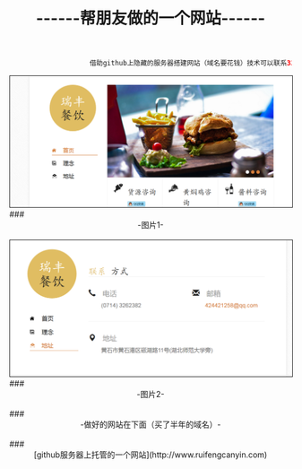 <!--
# <div class="text" align=center background=#005430>------新闻项目------</div><br>
```java
                    这个项目来源于XXX，现在分享出来，有些bug，技术可以联系320175912@qq.com
```

<div align=center>
<image border=0 alt="图一" src="https://github.com/jsonhui/images/blob/master/n1.png"></image>
<image border=0 alt="图一" src="https://github.com/jsonhui/images/blob/master/n1.png"></image>
<image border=0 alt="图一" src="https://github.com/jsonhui/images/blob/master/n1.png"></image>
<image border=0 alt="图一" src="https://github.com/jsonhui/images/blob/master/n1.png"></image>
<image border=0 alt="图一" src="https://github.com/jsonhui/images/blob/master/n1.png"></image>
</div>
<div align=center>
<image border-style:solid; border-width:1px; border-color:#000 alt="图1" src="https://github.com/jsonhui/images/blob/master/n1.png"/>
</div>
###<div class="text" align=center>-图片1-</div><br>
-->
# <div class="text" align=center background="#005430">------帮朋友做的一个网站------</div><br>
```java
                    借助github上隐藏的服务器搭建网站（域名要花钱）技术可以联系320175912@qq.com
```
<div align=center>
<img border="1" bordercolor=#345678 alt="图1" src="https://github.com/jsonhui/images/blob/master/r1.png"/>
</div>
###<div class="text" align=center>-图片1-</div><br>
<div align=center>
<img border=1 alt="图2" src="https://github.com/jsonhui/images/blob/master/r2.png"/>
</div>
###<div class="text" align=center>-图片2-</div><br>
###<div class="text" align=center>-做好的网站在下面（买了半年的域名）-</div><br>
###<div align=center>
                           [github服务器上托管的一个网站](http://www.ruifengcanyin.com)
</div><br>
